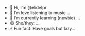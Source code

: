 - 👋 Hi, I’m @elidvlpr
- 👀 I’m love listening to music ...
- 🌱 I’m currently learning (newbie) ...
- 😄 She/they: ...
- ⚡ Fun fact: Have goals but lazy...

<!---
elidvlpr/elidvlpr is a ✨ special ✨ repository because its `README.md` (this file) appears on your GitHub profile.
You can click the Preview link to take a look at your changes.
--->
